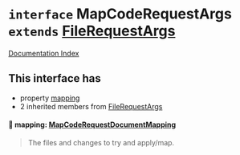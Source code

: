 # `interface` MapCodeRequestArgs `extends` [FileRequestArgs](../interface.FileRequestArgs/README.md)

[Documentation Index](../README.md)

## This interface has

- property [mapping](#-mapping-mapcoderequestdocumentmapping)
- 2 inherited members from [FileRequestArgs](../interface.FileRequestArgs/README.md)


#### 📄 mapping: [MapCodeRequestDocumentMapping](../interface.MapCodeRequestDocumentMapping/README.md)

> The files and changes to try and apply/map.



